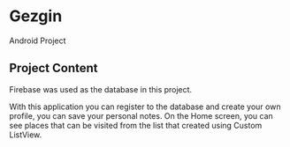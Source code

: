 # Gezgin

Android Project

## Project Content

Firebase was used as the database in this project.

With this application you can register to the database and create your own profile, you can save your personal notes. On the Home screen, you can see places that can be visited from the list that created using Custom ListView.

